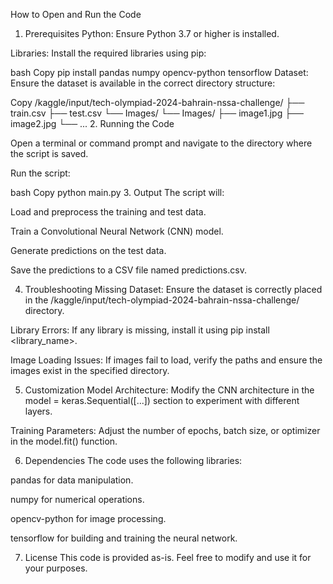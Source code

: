 How to Open and Run the Code
1. Prerequisites
Python: Ensure Python 3.7 or higher is installed.

Libraries: Install the required libraries using pip:

bash
Copy
pip install pandas numpy opencv-python tensorflow
Dataset: Ensure the dataset is available in the correct directory structure:

Copy
/kaggle/input/tech-olympiad-2024-bahrain-nssa-challenge/
├── train.csv
├── test.csv
└── Images/
    └── Images/
        ├── image1.jpg
        ├── image2.jpg
        └── ...
2. Running the Code

Open a terminal or command prompt and navigate to the directory where the script is saved.

Run the script:

bash
Copy
python main.py
3. Output
The script will:

Load and preprocess the training and test data.

Train a Convolutional Neural Network (CNN) model.

Generate predictions on the test data.

Save the predictions to a CSV file named predictions.csv.

4. Troubleshooting
Missing Dataset: Ensure the dataset is correctly placed in the /kaggle/input/tech-olympiad-2024-bahrain-nssa-challenge/ directory.

Library Errors: If any library is missing, install it using pip install <library_name>.

Image Loading Issues: If images fail to load, verify the paths and ensure the images exist in the specified directory.

5. Customization
Model Architecture: Modify the CNN architecture in the model = keras.Sequential([...]) section to experiment with different layers.

Training Parameters: Adjust the number of epochs, batch size, or optimizer in the model.fit() function.

6. Dependencies
The code uses the following libraries:

pandas for data manipulation.

numpy for numerical operations.

opencv-python for image processing.

tensorflow for building and training the neural network.

7. License
This code is provided as-is. Feel free to modify and use it for your purposes.